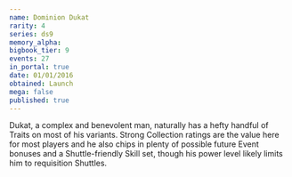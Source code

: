 ```yaml
---
name: Dominion Dukat
rarity: 4
series: ds9
memory_alpha:
bigbook_tier: 9
events: 27
in_portal: true
date: 01/01/2016
obtained: Launch
mega: false
published: true
---
```


Dukat, a complex and benevolent man, naturally has a hefty handful of Traits on most of his variants. Strong Collection ratings are the value here for most players and he also chips in plenty of possible future Event bonuses and a Shuttle-friendly Skill set, though his power level likely limits him to requisition Shuttles.
